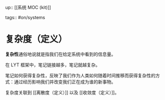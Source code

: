 up:: [[系统 MOC (kit)]]

tags:: #on/systems

# 复杂度（定义）

**复杂性**通俗地说就是指我们在给定系统中看到的信息量。

在 LYT 框架中，笔记链接越多，笔记就越复杂。

笔记如何获得复杂性，反映了我们作为人类如何随着时间推移而获得复杂性的方式：通过经历影响我们并改变我们正在成为谁的新事物。

复杂度关联到 [[离散度（定义）]] 以及 [[收敛度（定义）]]。
